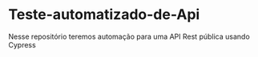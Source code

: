 # Teste-automatizado-de-Api

Nesse repositório teremos automação para uma API Rest pública usando Cypress
